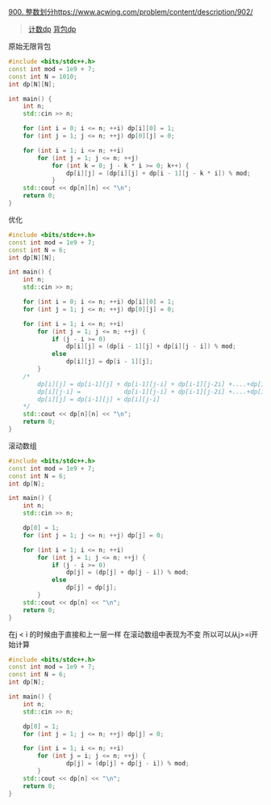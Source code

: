 [900. 整数划分](https://www.acwing.com/problem/content/description/902/)https://www.acwing.com/problem/content/description/902/

> [计数dp](https://github.com/GongNanyue/ProblemSolve/blob/main/%E5%8A%A8%E6%80%81%E8%A7%84%E5%88%92/%E8%AE%A1%E6%95%B0dp.md)
> [背包dp](https://github.com/GongNanyue/ProblemSolve/blob/main/%E5%8A%A8%E6%80%81%E8%A7%84%E5%88%92/%E8%83%8C%E5%8C%85dp.md)

原始无限背包
```cpp
#include <bits/stdc++.h>
const int mod = 1e9 + 7;
const int N = 1010;
int dp[N][N];

int main() {
    int n;
    std::cin >> n;

    for (int i = 0; i <= n; ++i) dp[i][0] = 1;
    for (int j = 1; j <= n; ++j) dp[0][j] = 0;

    for (int i = 1; i <= n; ++i)
        for (int j = 1; j <= n; ++j)
            for (int k = 0; j - k * i >= 0; k++) {
                dp[i][j] = (dp[i][j] + dp[i - 1][j - k * i]) % mod;
            }
    std::cout << dp[n][n] << "\n";
    return 0;
}
```

优化
```cpp
#include <bits/stdc++.h>
const int mod = 1e9 + 7;
const int N = 6;
int dp[N][N];

int main() {
    int n;
    std::cin >> n;

    for (int i = 0; i <= n; ++i) dp[i][0] = 1;
    for (int j = 1; j <= n; ++j) dp[0][j] = 0;

    for (int i = 1; i <= n; ++i)
        for (int j = 1; j <= n; ++j) {
            if (j - i >= 0)
                dp[i][j] = (dp[i - 1][j] + dp[i][j - i]) % mod;
            else
                dp[i][j] = dp[i - 1][j];
        }
	/*
		dp[i][j] = dp[i-1][j] + dp[i-1][j-i] + dp[i-1][j-2i] +....+dp[i-1][j-ki]
		dp[i][j-i] =            dp[i-1][j-i] + dp[i-1][j-2i] +....+dp[i-1][j-ki]
		dp[i][j] = dp[i-1][j] + dp[i][j-i]
	*/
    std::cout << dp[n][n] << "\n";
    return 0;
}
```
滚动数组
```cpp
#include <bits/stdc++.h>
const int mod = 1e9 + 7;
const int N = 6;
int dp[N];

int main() {
    int n;
    std::cin >> n;

    dp[0] = 1;
    for (int j = 1; j <= n; ++j) dp[j] = 0;

    for (int i = 1; i <= n; ++i)
        for (int j = 1; j <= n; ++j) {
            if (j - i >= 0)
                dp[j] = (dp[j] + dp[j - i]) % mod;
            else
                dp[j] = dp[j];
        }
    std::cout << dp[n] << "\n";
    return 0;
}
```
在j < i 的时候由于直接和上一层一样 在滚动数组中表现为不变 所以可以从j>=i开始计算
```cpp
#include <bits/stdc++.h>
const int mod = 1e9 + 7;
const int N = 6;
int dp[N];

int main() {
    int n;
    std::cin >> n;

    dp[0] = 1;
    for (int j = 1; j <= n; ++j) dp[j] = 0;

    for (int i = 1; i <= n; ++i)
        for (int j = i; j <= n; ++j) {
                dp[j] = (dp[j] + dp[j - i]) % mod;
        }
    std::cout << dp[n] << "\n";
    return 0;
}
```
